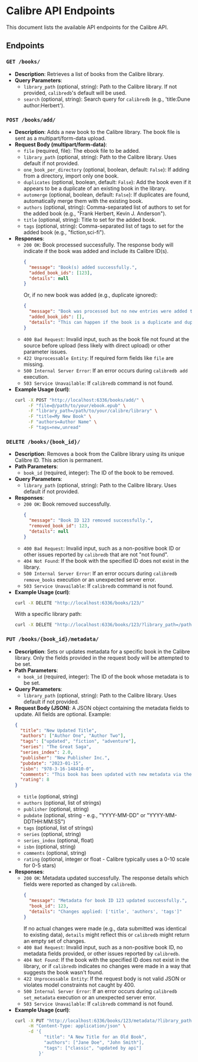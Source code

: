 # Calibre API Endpoints

This document lists the available API endpoints for the Calibre API.

## Endpoints

### `GET /books/`

*   **Description**: Retrieves a list of books from the Calibre library.
*   **Query Parameters**:
    *   `library_path` (optional, string): Path to the Calibre library. If not provided, `calibredb`'s default will be used.
    *   `search` (optional, string): Search query for `calibredb` (e.g., 'title:Dune author:Herbert').

### `POST /books/add/`

*   **Description**: Adds a new book to the Calibre library. The book file is sent as a multipart/form-data upload.
*   **Request Body (multipart/form-data)**:
    *   `file` (required, file): The ebook file to be added.
    *   `library_path` (optional, string): Path to the Calibre library. Uses default if not provided.
    *   `one_book_per_directory` (optional, boolean, default: `False`): If adding from a directory, import only one book.
    *   `duplicates` (optional, boolean, default: `False`): Add the book even if it appears to be a duplicate of an existing book in the library.
    *   `automerge` (optional, boolean, default: `False`): If duplicates are found, automatically merge them with the existing book.
    *   `authors` (optional, string): Comma-separated list of authors to set for the added book (e.g., "Frank Herbert, Kevin J. Anderson").
    *   `title` (optional, string): Title to set for the added book.
    *   `tags` (optional, string): Comma-separated list of tags to set for the added book (e.g., "fiction,sci-fi").
*   **Responses**:
    *   `200 OK`: Book processed successfully. The response body will indicate if the book was added and include its Calibre ID(s).
        ```json
        {
          "message": "Book(s) added successfully.",
          "added_book_ids": [123],
          "details": null
        }
        ```
        Or, if no new book was added (e.g., duplicate ignored):
        ```json
        {
          "message": "Book was processed but no new entries were added to the library.",
          "added_book_ids": [],
          "details": "This can happen if the book is a duplicate and duplicate adding is off, or if the file is invalid."
        }
        ```
    *   `400 Bad Request`: Invalid input, such as the book file not found at the source before upload (less likely with direct upload) or other parameter issues.
    *   `422 Unprocessable Entity`: If required form fields like `file` are missing.
    *   `500 Internal Server Error`: If an error occurs during `calibredb add` execution.
    *   `503 Service Unavailable`: If `calibredb` command is not found.
*   **Example Usage (curl)**:
    ```bash
    curl -X POST "http://localhost:6336/books/add/" \
         -F "file=@/path/to/your/ebook.epub" \
         -F "library_path=/path/to/your/calibre/library" \
         -F "title=My New Book" \
         -F "authors=Author Name" \
         -F "tags=new,unread"
    ```

### `DELETE /books/{book_id}/`

*   **Description**: Removes a book from the Calibre library using its unique Calibre ID. This action is permanent.
*   **Path Parameters**:
    *   `book_id` (required, integer): The ID of the book to be removed.
*   **Query Parameters**:
    *   `library_path` (optional, string): Path to the Calibre library. Uses default if not provided.
*   **Responses**:
    *   `200 OK`: Book removed successfully.
        ```json
        {
          "message": "Book ID 123 removed successfully.",
          "removed_book_id": 123,
          "details": null
        }
        ```
    *   `400 Bad Request`: Invalid input, such as a non-positive book ID or other issues reported by `calibredb` that are not "not found".
    *   `404 Not Found`: If the book with the specified ID does not exist in the library.
    *   `500 Internal Server Error`: If an error occurs during `calibredb remove_books` execution or an unexpected server error.
    *   `503 Service Unavailable`: If `calibredb` command is not found.
*   **Example Usage (curl)**:
    ```bash
    curl -X DELETE "http://localhost:6336/books/123/"
    ```
    With a specific library path:
    ```bash
    curl -X DELETE "http://localhost:6336/books/123/?library_path=/path/to/your/calibre/library"
    ```

### `PUT /books/{book_id}/metadata/`

*   **Description**: Sets or updates metadata for a specific book in the Calibre library. Only the fields provided in the request body will be attempted to be set.
*   **Path Parameters**:
    *   `book_id` (required, integer): The ID of the book whose metadata is to be set.
*   **Query Parameters**:
    *   `library_path` (optional, string): Path to the Calibre library. Uses default if not provided.
*   **Request Body (JSON)**:
    A JSON object containing the metadata fields to update. All fields are optional.
    Example:
    ```json
    {
      "title": "New Updated Title",
      "authors": ["Author One", "Author Two"],
      "tags": ["updated", "fiction", "adventure"],
      "series": "The Great Saga",
      "series_index": 2.0,
      "publisher": "New Publisher Inc.",
      "pubdate": "2023-01-15",
      "isbn": "978-3-16-148410-0",
      "comments": "This book has been updated with new metadata via the API.",
      "rating": 8
    }
    ```
    *   `title` (optional, string)
    *   `authors` (optional, list of strings)
    *   `publisher` (optional, string)
    *   `pubdate` (optional, string - e.g., "YYYY-MM-DD" or "YYYY-MM-DDTHH:MM:SS")
    *   `tags` (optional, list of strings)
    *   `series` (optional, string)
    *   `series_index` (optional, float)
    *   `isbn` (optional, string)
    *   `comments` (optional, string)
    *   `rating` (optional, integer or float - Calibre typically uses a 0-10 scale for 0-5 stars)
*   **Responses**:
    *   `200 OK`: Metadata updated successfully. The response details which fields were reported as changed by `calibredb`.
        ```json
        {
          "message": "Metadata for book ID 123 updated successfully.",
          "book_id": 123,
          "details": "Changes applied: ['title', 'authors', 'tags']"
        }
        ```
        If no actual changes were made (e.g., data submitted was identical to existing data), `details` might reflect this or `calibredb` might return an empty set of changes.
    *   `400 Bad Request`: Invalid input, such as a non-positive book ID, no metadata fields provided, or other issues reported by `calibredb`.
    *   `404 Not Found`: If the book with the specified ID does not exist in the library, or if `calibredb` indicates no changes were made in a way that suggests the book wasn't found.
    *   `422 Unprocessable Entity`: If the request body is not valid JSON or violates model constraints not caught by 400.
    *   `500 Internal Server Error`: If an error occurs during `calibredb set_metadata` execution or an unexpected server error.
    *   `503 Service Unavailable`: If `calibredb` command is not found.
*   **Example Usage (curl)**:
    ```bash
    curl -X PUT "http://localhost:6336/books/123/metadata/?library_path=/path/to/calibre/db" \
         -H "Content-Type: application/json" \
         -d '{
               "title": "A New Title for an Old Book",
               "authors": ["Jane Doe", "John Smith"],
               "tags": ["classic", "updated by api"]
             }'
    ```
